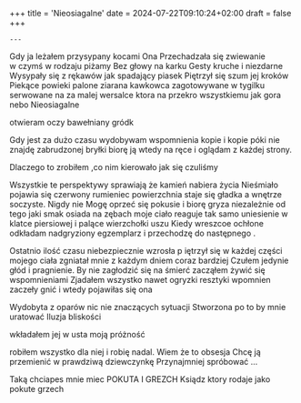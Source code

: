 +++
title = 'Nieosiagalne'
date = 2024-07-22T09:10:24+02:00
draft = false
+++

    ---

Gdy ja leżałem przysypany kocami 
Ona Przechadzała się zwiewanie  
w czymś w rodzaju piżamy 
Bez głowy na karku 
Gesty kruche i niezdarne 
Wysypały się z rękawów 
jak spadający piasek 
Piętrzył się szum jej kroków
Piekące  powieki
palone ziarana kawkowca 
zagotowywane w tygilku
serwowane na za malej wersalce 
ktora na przekro wszystkiemu 
jak gora nebo
Nieosiagalne






otwieram oczy 
bawełniany gródk

Gdy jest  za dużo czasu
wydobywam    wspomnienia 
kopie i kopie 
póki nie znajdę zabrudzonej bryłki 
biorę ją wtedy na  ręce  i oglądam z każdej strony.

Dlaczego to zrobiłem ,co nim kierowało jak się czuliśmy  

Wszystkie te perspektywy sprawiają że kamień  nabiera życia 
Nieśmiało pojawia się czerwony rumieniec  powierzchnia    staje się gładka 
a wnętrze soczyste. 
Nigdy nie Mogę oprzeć się pokusie i biorę gryza 
niezależnie od tego jaki smak osiada na zębach
moje ciało reaguje tak samo 
uniesienie w klatce piersiowej i palące wierzchołki uszu 
Kiedy  wreszcoe ochłone   odkładam  nadgryziony egzemplarz  i przechodzę    do następnego .

Ostatnio ilość czasu  niebezpiecznie wzrosła 
p
iętrzył się w każdej części mojego ciała zgniatał mnie 
z każdym dniem  coraz bardziej 
Czułem jedynie głód i pragnienie.
By nie zagłodzić się na śmierć  zacząłem żywić się wspomnieniami 
Zjadałem wszystko nawet ogryzki 
resztyki wpomnien zaczeły gnić  i wtedy pojawiłas się ona 

Wydobyta z oparów nic nie znaczących sytuacji
Stworzona po to by mnie uratować 
Iluzja bliskości 

wkładałem jej w usta moją próżność 

robiłem wszystko dla niej 
i robię nadal.
Wiem że to obsesja 
Chcę ją przemienić w prawdziwą  dziewczynkę 
Przynajmniej spróbować ...


Taką chciapes mnie miec
POKUTA I GREZCH
Ksiądz ktory rodaje jako  pokute  grzech

